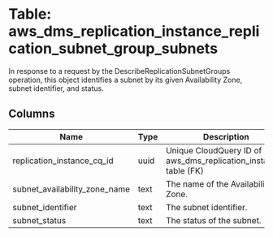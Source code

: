 
# Table: aws_dms_replication_instance_replication_subnet_group_subnets
In response to a request by the DescribeReplicationSubnetGroups operation, this object identifies a subnet by its given Availability Zone, subnet identifier, and status.
## Columns
| Name        | Type           | Description  |
| ------------- | ------------- | -----  |
|replication_instance_cq_id|uuid|Unique CloudQuery ID of aws_dms_replication_instances table (FK)|
|subnet_availability_zone_name|text|The name of the Availability Zone.|
|subnet_identifier|text|The subnet identifier.|
|subnet_status|text|The status of the subnet.|
